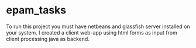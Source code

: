 # epam_tasks
To run this project you must have netbeans and glassfish server installed on your system.
I created a client web-app using html forms as input from client processing java as backend.

